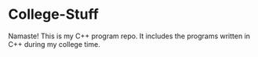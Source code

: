 # College-Stuff
Namaste! This is my C++ program repo. It includes the programs written in C++ during my college time.
